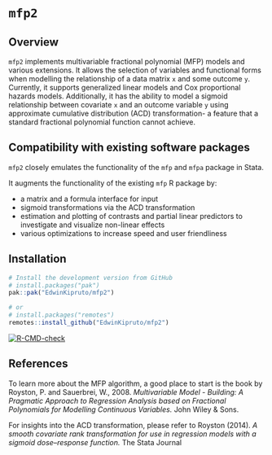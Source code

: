 # `mfp2`

## Overview

`mfp2` implements multivariable fractional polynomial (MFP) models and various
extensions. It allows the selection of variables and functional forms when
modelling the relationship of a data matrix `x` and some outcome `y`. Currently, it
supports generalized linear models and Cox proportional hazards models.
Additionally, it has the ability to model a sigmoid relationship between covariate `x` and an outcome variable `y`
using approximate cumulative distribution (ACD) transformation- a feature that a standard fractional polynomial function cannot achieve. 

## Compatibility with existing software packages

`mfp2` closely emulates the functionality of the `mfp` and `mfpa` package in Stata.

It augments the functionality of the existing `mfp` R
package by:

-   a matrix and a formula interface for input
-   sigmoid transformations via the ACD transformation
-   estimation and plotting of contrasts and partial linear predictors to
    investigate and visualize non-linear effects
-   various optimizations to increase speed and user friendliness

## Installation

``` r
# Install the development version from GitHub
# install.packages("pak")
pak::pak("EdwinKipruto/mfp2")

# or 
# install.packages("remotes")
remotes::install_github("EdwinKipruto/mfp2")
```
<!-- badges: start -->
[![R-CMD-check](https://github.com/EdwinKipruto/mfp2/actions/workflows/R-CMD-check.yaml/badge.svg)](https://github.com/EdwinKipruto/mfp2/actions/workflows/R-CMD-check.yaml)
<!-- badges: end -->

## References

To learn more about the MFP algorithm, a good place to start is the book by
Royston, P. and Sauerbrei, W., 2008. *Multivariable Model - Building: A
Pragmatic Approach to Regression Analysis based on Fractional Polynomials for
Modelling Continuous Variables.* John Wiley & Sons.

For insights into the ACD transformation, please refer to Royston (2014). *A smooth covariate rank transformation for use in regression
models with a sigmoid dose–response function.* The Stata Journal
